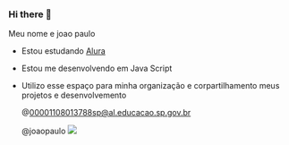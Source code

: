 ### Hi there 👋

Meu nome e joao paulo

- Estou estudando [Alura](https://www.alura.com.br)
- Estou me desenvolvendo em Java Script
- Utilizo esse espaço para minha organização e corpartilhamento meus projetos e desenvolvemento

  @00001108013788sp@al.educacao.sp.gov.br

  @joaopaulo
  ![](https://media1.tenor.com/m/0cXWFV4mhtYAAAAd/huge-hug-bromance.gif-)
  
